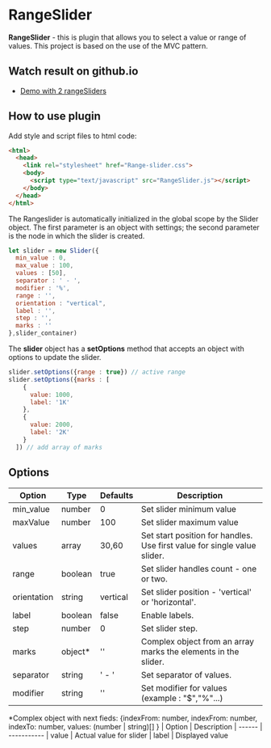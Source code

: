 # RangeSlider

**RangeSlider** - this is plugin that allows you to select a value or range of values. This project is based on the use of the MVC pattern.

## Watch result on github.io

- [Demo with 2 rangeSliders](https://shugga939.github.io/RangeSlider_MVC.github.io/)

## How to use plugin

Add style and script files to html code:

```html
<html>
  <head>
    <link rel="stylesheet" href="Range-slider.css">
    <body>
      <script type="text/javascript" src="RangeSlider.js"></script>
    </body>
  </head>
</html>
```

The Rangeslider is automatically initialized in the global scope by the Slider object. The first parameter is an object with settings; the second parameter is the node in which the slider is created.

```javascript
let slider = new Slider({
  min_value : 0,
  max_value : 100,
  values : [50],
  separator : ' - ',
  modifier : '%',
  range : '',  
  orientation : "vertical",
  label : '',
  step : '',  
  marks : ''
},slider_container)
```

The **slider** object has a **setOptions** method that accepts an object with options to update the slider.

```javascript
slider.setOptions({range : true}) // active range
slider.setOptions({marks : [
    {
      value: 1000,
      label: '1K'
    },
    {
      value: 2000,
      label: '2K'
    }
  ]) // add array of marks
```

## Options

| Option       | Type     | Defaults | Description                                                                                      |
| ------------ | -------- | -------- | ------------------------------------------------------------------------------------------------ |
| min_value    | number   | 0        | Set slider minimum value                                                                         |
| maxValue     | number   | 100      | Set slider maximum value                                                                         |
| values       | array    | 30,60    | Set start position for handles. Use first value for single value slider.                         |
| range        | boolean  | true     | Set slider handles count - one or two.                                                           |
| orientation  | string   | vertical | Set slider position - 'vertical' or 'horizontal'.                                                |
| label        | boolean  | false    | Enable labels.                                                                                   |
| step         | number   | 0        | Set slider step.                                                                                 |
| marks        | object\* | ''       | Сomplex object from an array marks the elements in the slider.                                   |
| separator    | string   | ' - '    | Set separator of values.                                                                         |
| modifier     | string   | ''       | Set modifier for values (example : "$","%"...)                                                   |

\*Complex object with next fieds:
{indexFrom: number, indexFrom: number, indexTo: number, values: (number | string)[] }
| Option | Description
| ------ | -----------
| value  | Actual value for slider
| label  | Displayed value
